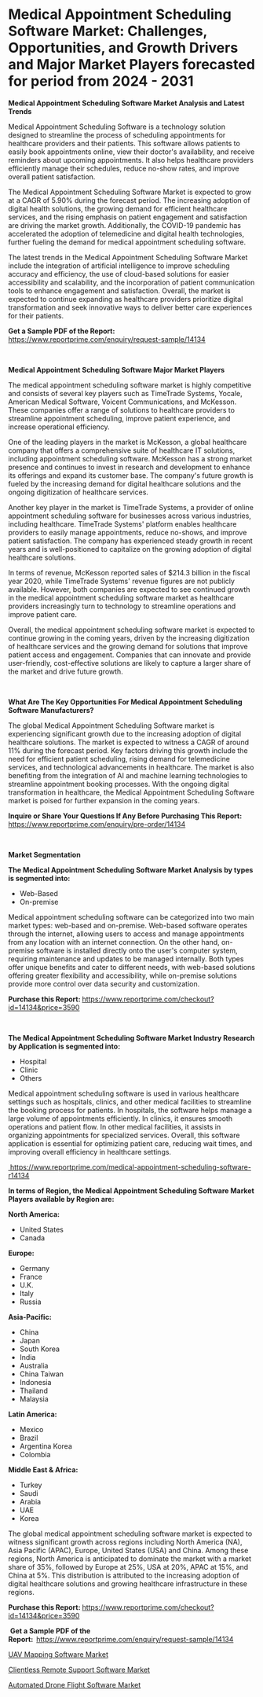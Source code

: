 <p><h1>Medical Appointment Scheduling Software Market: Challenges, Opportunities, and Growth Drivers and Major Market Players forecasted for period from 2024 - 2031</h1></p><p><strong>Medical Appointment Scheduling Software Market Analysis and Latest Trends</strong></p>
<p><p>Medical Appointment Scheduling Software is a technology solution designed to streamline the process of scheduling appointments for healthcare providers and their patients. This software allows patients to easily book appointments online, view their doctor's availability, and receive reminders about upcoming appointments. It also helps healthcare providers efficiently manage their schedules, reduce no-show rates, and improve overall patient satisfaction.</p><p>The Medical Appointment Scheduling Software Market is expected to grow at a CAGR of 5.90% during the forecast period. The increasing adoption of digital health solutions, the growing demand for efficient healthcare services, and the rising emphasis on patient engagement and satisfaction are driving the market growth. Additionally, the COVID-19 pandemic has accelerated the adoption of telemedicine and digital health technologies, further fueling the demand for medical appointment scheduling software.</p><p>The latest trends in the Medical Appointment Scheduling Software Market include the integration of artificial intelligence to improve scheduling accuracy and efficiency, the use of cloud-based solutions for easier accessibility and scalability, and the incorporation of patient communication tools to enhance engagement and satisfaction. Overall, the market is expected to continue expanding as healthcare providers prioritize digital transformation and seek innovative ways to deliver better care experiences for their patients.</p></p>
<p><strong>Get a Sample PDF of the Report:&nbsp;</strong> <a href="https://www.reportprime.com/enquiry/request-sample/14134">https://www.reportprime.com/enquiry/request-sample/14134</a></p>
<p>&nbsp;</p>
<p><strong>Medical Appointment Scheduling Software Major Market Players</strong></p>
<p><p>The medical appointment scheduling software market is highly competitive and consists of several key players such as TimeTrade Systems, Yocale, American Medical Software, Voicent Communications, and McKesson. These companies offer a range of solutions to healthcare providers to streamline appointment scheduling, improve patient experience, and increase operational efficiency.</p><p>One of the leading players in the market is McKesson, a global healthcare company that offers a comprehensive suite of healthcare IT solutions, including appointment scheduling software. McKesson has a strong market presence and continues to invest in research and development to enhance its offerings and expand its customer base. The company's future growth is fueled by the increasing demand for digital healthcare solutions and the ongoing digitization of healthcare services.</p><p>Another key player in the market is TimeTrade Systems, a provider of online appointment scheduling software for businesses across various industries, including healthcare. TimeTrade Systems' platform enables healthcare providers to easily manage appointments, reduce no-shows, and improve patient satisfaction. The company has experienced steady growth in recent years and is well-positioned to capitalize on the growing adoption of digital healthcare solutions.</p><p>In terms of revenue, McKesson reported sales of $214.3 billion in the fiscal year 2020, while TimeTrade Systems' revenue figures are not publicly available. However, both companies are expected to see continued growth in the medical appointment scheduling software market as healthcare providers increasingly turn to technology to streamline operations and improve patient care.</p><p>Overall, the medical appointment scheduling software market is expected to continue growing in the coming years, driven by the increasing digitization of healthcare services and the growing demand for solutions that improve patient access and engagement. Companies that can innovate and provide user-friendly, cost-effective solutions are likely to capture a larger share of the market and drive future growth.</p></p>
<p>&nbsp;</p>
<p><strong>What Are The Key Opportunities For Medical Appointment Scheduling Software Manufacturers?</strong></p>
<p><p>The global Medical Appointment Scheduling Software market is experiencing significant growth due to the increasing adoption of digital healthcare solutions. The market is expected to witness a CAGR of around 11% during the forecast period. Key factors driving this growth include the need for efficient patient scheduling, rising demand for telemedicine services, and technological advancements in healthcare. The market is also benefiting from the integration of AI and machine learning technologies to streamline appointment booking processes. With the ongoing digital transformation in healthcare, the Medical Appointment Scheduling Software market is poised for further expansion in the coming years.</p></p>
<p><strong>Inquire or Share Your Questions If Any Before Purchasing This Report:</strong> <a href="https://www.reportprime.com/enquiry/pre-order/14134">https://www.reportprime.com/enquiry/pre-order/14134</a></p>
<p>&nbsp;</p>
<p><strong>Market Segmentation</strong></p>
<p><strong>The Medical Appointment Scheduling Software Market Analysis by types is segmented into:</strong></p>
<p><ul><li>Web-Based</li><li>On-premise</li></ul></p>
<p><p>Medical appointment scheduling software can be categorized into two main market types: web-based and on-premise. Web-based software operates through the internet, allowing users to access and manage appointments from any location with an internet connection. On the other hand, on-premise software is installed directly onto the user's computer system, requiring maintenance and updates to be managed internally. Both types offer unique benefits and cater to different needs, with web-based solutions offering greater flexibility and accessibility, while on-premise solutions provide more control over data security and customization.</p></p>
<p><strong>Purchase this Report:&nbsp;</strong><a href="https://www.reportprime.com/checkout?id=14134&price=3590">https://www.reportprime.com/checkout?id=14134&price=3590</a></p>
<p>&nbsp;</p>
<p><strong>The Medical Appointment Scheduling Software Market Industry Research by Application is segmented into:</strong></p>
<p><ul><li>Hospital</li><li>Clinic</li><li>Others</li></ul></p>
<p><p>Medical appointment scheduling software is used in various healthcare settings such as hospitals, clinics, and other medical facilities to streamline the booking process for patients. In hospitals, the software helps manage a large volume of appointments efficiently. In clinics, it ensures smooth operations and patient flow. In other medical facilities, it assists in organizing appointments for specialized services. Overall, this software application is essential for optimizing patient care, reducing wait times, and improving overall efficiency in healthcare settings.</p></p>
<p><a href="https://www.reportprime.com/medical-appointment-scheduling-software-r14134">&nbsp;https://www.reportprime.com/medical-appointment-scheduling-software-r14134</a></p>
<p><strong>In terms of Region, the Medical Appointment Scheduling Software Market Players available by Region are:</strong></p>
<p>
    <p> <strong> North America: </strong>
        <ul>
            <li>United States</li>
            <li>Canada</li>
        </ul>
        </p> 
    <p> <strong> Europe: </strong>
        <ul>
            <li>Germany</li>
            <li>France</li>
            <li>U.K.</li>
            <li>Italy</li>
            <li>Russia</li>
        </ul>
        </p> 
    <p> <strong> Asia-Pacific: </strong>
        <ul>
            <li>China</li>
            <li>Japan</li>
            <li>South Korea</li>
            <li>India</li>
            <li>Australia</li>
            <li>China Taiwan</li>
            <li>Indonesia</li>
            <li>Thailand</li>
            <li>Malaysia</li>
        </ul>
        </p> 
    <p> <strong> Latin America: </strong>
        <ul>
            <li>Mexico</li>
            <li>Brazil</li>
            <li>Argentina Korea</li>
            <li>Colombia</li>
        </ul>
        </p> 
    <p> <strong> Middle East & Africa: </strong>
        <ul>
            <li>Turkey</li>
            <li>Saudi</li>
            <li>Arabia</li>
            <li>UAE</li>
            <li>Korea</li>
        </ul>
    </p>
    </p>
<p><p>The global medical appointment scheduling software market is expected to witness significant growth across regions including North America (NA), Asia Pacific (APAC), Europe, United States (USA) and China. Among these regions, North America is anticipated to dominate the market with a market share of 35%, followed by Europe at 25%, USA at 20%, APAC at 15%, and China at 5%. This distribution is attributed to the increasing adoption of digital healthcare solutions and growing healthcare infrastructure in these regions.</p></p>
<p><strong>Purchase this Report: </strong><a href="https://www.reportprime.com/checkout?id=14134&price=3590">https://www.reportprime.com/checkout?id=14134&price=3590</a></p>
<p>&nbsp;<strong>Get a Sample PDF of the Report:&nbsp;&nbsp;</strong><a href="https://www.reportprime.com/enquiry/request-sample/14134">https://www.reportprime.com/enquiry/request-sample/14134</a></p>
<p><strong></strong></p>
<p><p><a href="https://github.com/gdfhhhj/Market-Research-Report-List-5/blob/main/uav-mapping-software-market.md">UAV Mapping Software Market</a></p><p><a href="https://view.publitas.com/reportprime-1/clientless-remote-support-software-market-research-report-includes-analysis-on-market-size-share-and-growth-rate-at-8-2-cagr-forecasted-from-2024-to-2031/">Clientless Remote Support Software Market</a></p><p><a href="https://github.com/julyju69/Market-Research-Report-List-4/blob/main/automated-drone-flight-software-market.md">Automated Drone Flight Software Market</a></p></p>